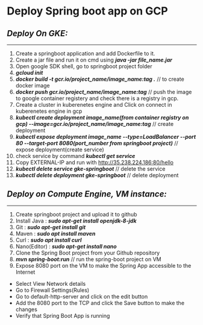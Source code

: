 # Deploy Spring boot app on GCP
## **_Deploy On GKE:_**
---
1. Create a springboot application and add Dockerfile to it.
2. Create a jar file and run it on cmd using **_java -jar file_name.jar_** 
3. Open google SDK shell, go to springboot project folder
4. **_gcloud init_**
5. **_docker build -t gcr.io/project_name/image_name:tag ._** // to create docker image
6. **_docker push gcr.io/project_name/image_name:tag_** // push the image to google container registery and check there is a registry in gcp.
7. Create a cluster in kuberenetes engine and Click on connect in kuberenetes engine in gcp
8. **_kubectl create deployment image_name(from container registry on gcp) --image=gcr.io/project_name/image_name:tag_** // create deployment
9. **_kubectl expose deployment image_name --type=LoadBalancer --port 80 --target-port 8080(port_number from springboot project)_** // expose deployment(create service)
10. check service by command **_kubectl get service_** 
11. Copy EXTERNAL-IP and run with http://35.238.224.186:80/hello
12. **_kubectl delete service gke-springboot_** // delete the service
13. **_kubectl delete deployment gke-springboot_** // delete deployment

## **_Deploy on Compute Engine, VM instance:_** 
---
1. Create springboot project and upload it to github
2. Install Java : **_sudo apt-get install openjdk-8-jdk_**
3. Git : **_sudo apt-get install git_**
4. Maven : **_sudo apt install maven_**
5. Curl : **_sudo apt install curl_**
6. Nano(Editor) : **_sudo apt-get install nano_**
7. Clone the Spring Boot project from your Github repository
8. **_mvn spring-boot:run_** // run the spring-boot project on VM
9. Expose 8080 port on the VM to make the Spring App accessible to the Internet
 - Select View Network details
 - Go to Firewall Settings(Rules)
 - Go to default-http-server and click on the edit button
 - Add the 8080 port to the TCP and click the Save button to make the changes
 - Verify that Spring Boot App is running 


